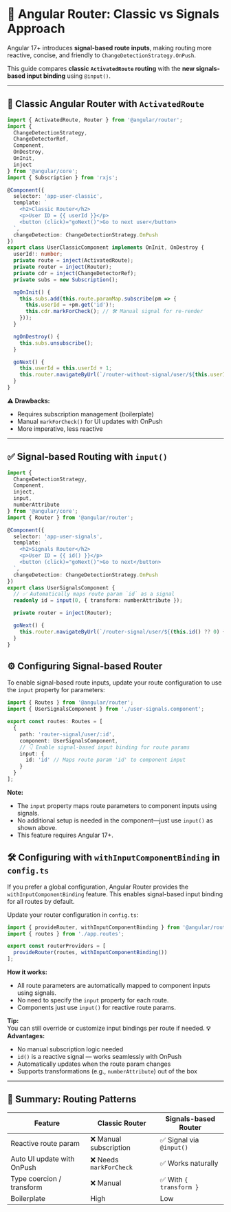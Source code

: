 # 🚦 Angular Router: Classic vs Signals Approach

Angular 17+ introduces **signal-based route inputs**, making routing more reactive, concise, and friendly to `ChangeDetectionStrategy.OnPush`.

This guide compares **classic `ActivatedRoute` routing** with the **new signals-based input binding** using `@input()`.

---

## 🧭 Classic Angular Router with `ActivatedRoute`

```ts
import { ActivatedRoute, Router } from '@angular/router';
import {
  ChangeDetectionStrategy,
  ChangeDetectorRef,
  Component,
  OnDestroy,
  OnInit,
  inject
} from '@angular/core';
import { Subscription } from 'rxjs';

@Component({
  selector: 'app-user-classic',
  template: `
    <h2>Classic Router</h2>
    <p>User ID = {{ userId }}</p>
    <button (click)="goNext()">Go to next user</button>
  `,
  changeDetection: ChangeDetectionStrategy.OnPush
})
export class UserClassicComponent implements OnInit, OnDestroy {
  userId!: number;
  private route = inject(ActivatedRoute);
  private router = inject(Router);
  private cdr = inject(ChangeDetectorRef);
  private subs = new Subscription();

  ngOnInit() {
    this.subs.add(this.route.paramMap.subscribe(pm => {
      this.userId = +pm.get('id')!;
      this.cdr.markForCheck(); // 🛠️ Manual signal for re-render
    }));
  }

  ngOnDestroy() {
    this.subs.unsubscribe();
  }

  goNext() {
    this.userId = this.userId + 1;
    this.router.navigateByUrl(`/router-without-signal/user/${this.userId}`);
  }
}
```

**⚠️ Drawbacks:**
- Requires subscription management (boilerplate)
- Manual `markForCheck()` for UI updates with OnPush
- More imperative, less reactive

---

## ✅ Signal-based Routing with `input()`

```ts
import {
  ChangeDetectionStrategy,
  Component,
  inject,
  input,
  numberAttribute
} from '@angular/core';
import { Router } from '@angular/router';

@Component({
  selector: 'app-user-signals',
  template: `
    <h2>Signals Router</h2>
    <p>User ID = {{ id() }}</p>
    <button (click)="goNext()">Go to next</button>
  `,
  changeDetection: ChangeDetectionStrategy.OnPush
})
export class UserSignalsComponent {
  // ✅ Automatically maps route param `id` as a signal
  readonly id = input(0, { transform: numberAttribute });

  private router = inject(Router);

  goNext() {
    this.router.navigateByUrl(`/router-signal/user/${(this.id() ?? 0) + 1}`);
  }
}
```

## ⚙️ Configuring Signal-based Router

To enable signal-based route inputs, update your route configuration to use the `input` property for parameters:

```ts
import { Routes } from '@angular/router';
import { UserSignalsComponent } from './user-signals.component';

export const routes: Routes = [
  {
    path: 'router-signal/user/:id',
    component: UserSignalsComponent,
    // 👇 Enable signal-based input binding for route params
    input: {
      id: 'id' // Maps route param 'id' to component input
    }
  }
];
```

**Note:**  
- The `input` property maps route parameters to component inputs using signals.
- No additional setup is needed in the component—just use `input()` as shown above.
- This feature requires Angular 17+.
## 🛠️ Configuring with `withInputComponentBinding` in `config.ts`

If you prefer a global configuration, Angular Router provides the `withInputComponentBinding` feature. This enables signal-based input binding for all routes by default.

Update your router configuration in `config.ts`:

```ts
import { provideRouter, withInputComponentBinding } from '@angular/router';
import { routes } from './app.routes';

export const routerProviders = [
  provideRouter(routes, withInputComponentBinding())
];
```

**How it works:**
- All route parameters are automatically mapped to component inputs using signals.
- No need to specify the `input` property for each route.
- Components just use `input()` for reactive route params.

**Tip:**  
You can still override or customize input bindings per route if needed.
**💡 Advantages:**
- No manual subscription logic needed
- `id()` is a reactive signal — works seamlessly with OnPush
- Automatically updates when the route param changes
- Supports transformations (e.g., `numberAttribute`) out of the box

---

## 📌 Summary: Routing Patterns

| Feature                    | Classic Router           | Signals-based Router      |
|----------------------------|-------------------------|--------------------------|
| Reactive route param       | ❌ Manual subscription   | ✅ Signal via `@input()`  |
| Auto UI update with OnPush | ❌ Needs `markForCheck`  | ✅ Works naturally        |
| Type coercion / transform  | ❌ Manual                | ✅ With `{ transform }`   |
| Boilerplate                | High                    | Low                      |